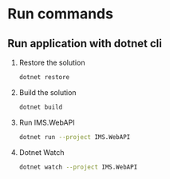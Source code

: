 # Run commands

## Run application with dotnet cli

1. Restore the solution

    ```bash
    dotnet restore
    ```

2. Build the solution

    ```bash
    dotnet build
    ```

3. Run IMS.WebAPI

    ```bash
    dotnet run --project IMS.WebAPI
    ```

4. Dotnet Watch
    
    ```bash
    dotnet watch --project IMS.WebAPI
    ```
